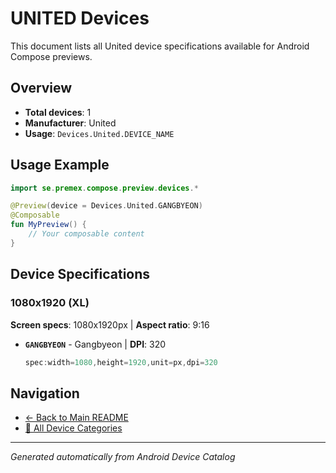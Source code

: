 # UNITED Devices

This document lists all United device specifications available for Android Compose previews.

## Overview

- **Total devices**: 1
- **Manufacturer**: United
- **Usage**: `Devices.United.DEVICE_NAME`

## Usage Example

```kotlin
import se.premex.compose.preview.devices.*

@Preview(device = Devices.United.GANGBYEON)
@Composable
fun MyPreview() {
    // Your composable content
}
```

## Device Specifications

### 1080x1920 (XL)

**Screen specs**: 1080x1920px | **Aspect ratio**: 9:16

- **`GANGBYEON`** - Gangbyeon | **DPI**: 320
  ```kotlin
  spec:width=1080,height=1920,unit=px,dpi=320
  ```

## Navigation

- [← Back to Main README](../../README.md)
- [📱 All Device Categories](../README.md)

---
*Generated automatically from Android Device Catalog*
